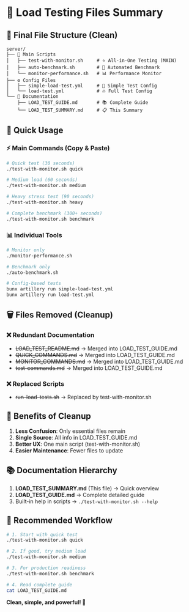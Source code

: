 # 🚀 Load Testing Files Summary

## 📁 Final File Structure (Clean)

```
server/
├── 🎯 Main Scripts
│   ├── test-with-monitor.sh     # ⭐ All-in-One Testing (MAIN)
│   ├── auto-benchmark.sh        # 🤖 Automated Benchmark
│   └── monitor-performance.sh   # 📊 Performance Monitor
├── ⚙️ Config Files
│   ├── simple-load-test.yml     # 🚀 Simple Test Config
│   └── load-test.yml            # 🔥 Full Test Config
└── 📖 Documentation
    ├── LOAD_TEST_GUIDE.md       # 📚 Complete Guide
    └── LOAD_TEST_SUMMARY.md     # 📋 This Summary
```

## 🎯 Quick Usage

### ⚡ Main Commands (Copy & Paste)
```bash
# Quick test (30 seconds)
./test-with-monitor.sh quick

# Medium load (60 seconds)
./test-with-monitor.sh medium

# Heavy stress test (90 seconds)
./test-with-monitor.sh heavy

# Complete benchmark (300+ seconds)
./test-with-monitor.sh benchmark
```

### 📊 Individual Tools
```bash
# Monitor only
./monitor-performance.sh

# Benchmark only
./auto-benchmark.sh

# Config-based tests
bunx artillery run simple-load-test.yml
bunx artillery run load-test.yml
```

## 🗑️ Files Removed (Cleanup)

### ❌ Redundant Documentation
- ~~LOAD_TEST_README.md~~ → Merged into LOAD_TEST_GUIDE.md
- ~~QUICK_COMMANDS.md~~ → Merged into LOAD_TEST_GUIDE.md
- ~~MONITOR_COMMANDS.md~~ → Merged into LOAD_TEST_GUIDE.md
- ~~test-commands.md~~ → Merged into LOAD_TEST_GUIDE.md

### ❌ Replaced Scripts
- ~~run-load-tests.sh~~ → Replaced by test-with-monitor.sh

## 🎉 Benefits of Cleanup

1. **Less Confusion**: Only essential files remain
2. **Single Source**: All info in LOAD_TEST_GUIDE.md
3. **Better UX**: One main script (test-with-monitor.sh)
4. **Easier Maintenance**: Fewer files to update

## 📚 Documentation Hierarchy

1. **LOAD_TEST_SUMMARY.md** (This file) → Quick overview
2. **LOAD_TEST_GUIDE.md** → Complete detailed guide
3. Built-in help in scripts → `./test-with-monitor.sh --help`

## 🚀 Recommended Workflow

```bash
# 1. Start with quick test
./test-with-monitor.sh quick

# 2. If good, try medium load
./test-with-monitor.sh medium

# 3. For production readiness
./test-with-monitor.sh benchmark

# 4. Read complete guide
cat LOAD_TEST_GUIDE.md
```

**Clean, simple, and powerful! 🎯**